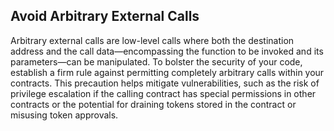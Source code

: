 ## Avoid Arbitrary External Calls
Arbitrary external calls are low-level calls where both the destination address and the call data—encompassing the function to be invoked and its parameters—can be manipulated. To bolster the security of your code, establish a firm rule against permitting completely arbitrary calls within your contracts. This precaution helps mitigate vulnerabilities, such as the risk of privilege escalation if the calling contract has special permissions in other contracts or the potential for draining tokens stored in the contract or misusing token approvals.